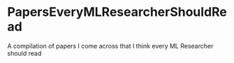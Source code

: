 # PapersEveryMLResearcherShouldRead
A compilation of papers I come across that I think every ML Researcher should read
